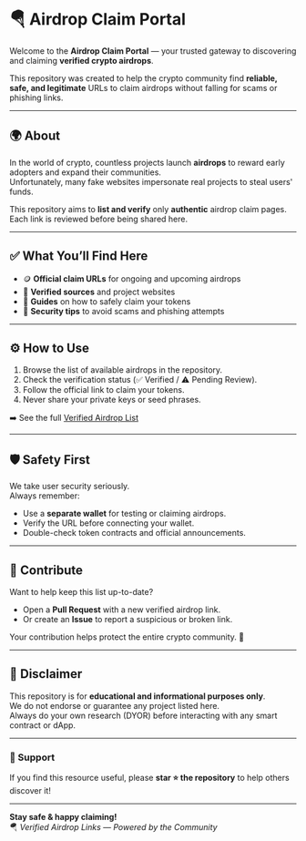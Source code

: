 # 🪂 Airdrop Claim Portal

Welcome to the **Airdrop Claim Portal** — your trusted gateway to discovering and claiming **verified crypto airdrops**.

This repository was created to help the crypto community find **reliable, safe, and legitimate** URLs to claim airdrops without falling for scams or phishing links.

---

## 🌍 About

In the world of crypto, countless projects launch **airdrops** to reward early adopters and expand their communities.  
Unfortunately, many fake websites impersonate real projects to steal users' funds.

This repository aims to **list and verify** only **authentic** airdrop claim pages.  
Each link is reviewed before being shared here.

---

## ✅ What You’ll Find Here

- 🪙 **Official claim URLs** for ongoing and upcoming airdrops  
- 🔗 **Verified sources** and project websites  
- 🧠 **Guides** on how to safely claim your tokens  
- 🚨 **Security tips** to avoid scams and phishing attempts  

---

## ⚙️ How to Use

1. Browse the list of available airdrops in the repository.  
2. Check the verification status (✅ Verified / ⚠️ Pending Review).  
3. Follow the official link to claim your tokens.  
4. Never share your private keys or seed phrases.

➡️ See the full [Verified Airdrop List](./airdrops/verified-list.md)

---

## 🛡️ Safety First

We take user security seriously.  
Always remember:

- Use a **separate wallet** for testing or claiming airdrops.  
- Verify the URL before connecting your wallet.  
- Double-check token contracts and official announcements.  

---

## 💬 Contribute

Want to help keep this list up-to-date?

- Open a **Pull Request** with a new verified airdrop link.  
- Or create an **Issue** to report a suspicious or broken link.  

Your contribution helps protect the entire crypto community. 🙌

---

## 📜 Disclaimer

This repository is for **educational and informational purposes only**.  
We do not endorse or guarantee any project listed here.  
Always do your own research (DYOR) before interacting with any smart contract or dApp.

---

### 🌟 Support

If you find this resource useful, please **star ⭐ the repository** to help others discover it!

---

**Stay safe & happy claiming!**  
🪂 *Verified Airdrop Links — Powered by the Community*
